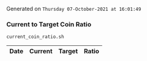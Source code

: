 Generated on `Thursday 07-October-2021 at 16:01:49`

### Current to Target Coin Ratio
`current_coin_ratio.sh`

Date|Current|Target|Ratio
---|---|---|---
